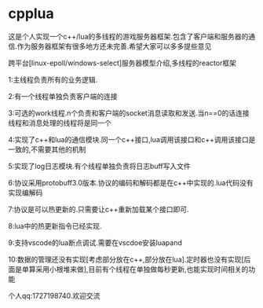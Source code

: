 # cpplua
这是个人实现一个c++/lua的多线程的游戏服务器框架.包含了客户端和服务器的通信.作为服务器框架有很多地方还未完善.希望大家可以多多提些意见

跨平台[linux-epoll/windows-select]服务器模型介绍,多线程的reactor框架

1:主线程负责所有的业务逻辑.

2:有一个线程单独负责客户端的连接

3:可选的work线程.n个负责和客户端的socket消息读取和发送.当n==0的话连接线程和消息处理的线程将是同一个

4:实现了c++和lua的通信模块.同一个c++接口,lua调用该接口和c++调用该接口是一致的,不需要其他的机制

5:实现了log日志模块.有个线程单独负责将日志buff写入文件

6:协议采用protobuff3.0版本.协议的编码和解码都是在c++中实现的.lua代码没有实现编解码

7:协议是可以热更新的.只需要让c++重新加载某个接口即可.

8:lua中的热更新指令已经实现.

9:支持vscode的lua断点调试.需要在vscdoe安装luapand

10:数据的管理还没有实现[考虑部分放在c++,部分放在lua].定时器也没有实现[后面是单算采用小根堆来做],目前有个线程在单独做每秒更新,也能实现时间相关的功能

个人qq:1727198740.欢迎交流
